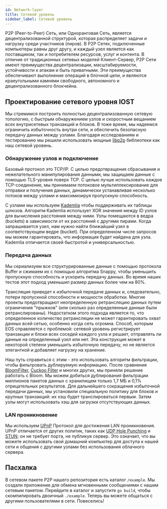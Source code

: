 ```yaml
---
id: Network-layer
title: Сетевой уровень
sidebar_label: Сетевой уровень
---
```


P2P (Peer-to-Peer) Сеть, или Одноранговая Сеть, является децентрализованной структурой, которая распределяет задачи и нагрузку среди участников (пиров). В P2P Сетях, подключенные компьютеры равны друг другу, и каждый узел является как поставщиком, так и потребителем ресурсов, услуг и контента. В отличие от традиционных сетевых моделей Клиент-Сервер, P2P Сети имеют преимущества децентрализации, масштабируемости, устойчивости к атакам и быть приватными. Эти преимущества обеспечивают выполнение операций в блочной цепи, и являются краеугольными камнями свободного, автономного и децентрализованного блокчейна.

## Проектирование сетевого уровня IOST

Мы стремимся построить полностью децентрализованную сетевую топологию, с быстрым обнаружением узлов и скоростным вещанием всех внутрисетевых транзакций и блоков. В тоже время, мы надеемся ограничить избыточность внутри сети, и обеспечить безопасную передачу данных между узлами. Благодаря исследованиям и тестированию мы решили использовать мощные [libp2p](https://github.com/libp2p/go-libp2p) библиотеки как наш сетевой уровень.

### Обнаружение узлов и подключение

Базовый протокол это TCP/IP. С целью предотвращения сбрасывания и нежелательного манипулирования данными, мы защищаем данные с помощью TLS-уровня поверх TCP. С целью лучше использовать каждое TCP-соединение, мы принимаем потоковое мультиплексирование для отправки и получения данных, динамически устанавливая несколько потоков между узлами и максимизируя пропускную способность.

С узлами мы используем [Kademlia](https://en.wikipedia.org/wiki/Kademlia) чтобы поддерживать их таблицы шлюзов. Алгоритм Kademlia использует XOR значения между ID узлов для вычисления расстояния между ними. Узлы помещаются в ведра (buckets) в зависимости от их расстояний с другими пирами. Когда запрашивается узел, нам нужно найти ближайший узел в соответствующем ведре (bucket). При определенном числе запросов мы можем гарантировать, что информация будет найдена для узла. Kademlia отличается своей быстротой и универсальностью.

### Передача данных

Мы сериализуем все структурированные данные с помощью протокола Buffer и сжимаем их с помощью алгоритма Snappy, чтобы уменьшить пропускную способность и ускорить передачу данных. Во время наших тестов этот подход уменьшил размер данных более чем на 80%.

Трансляция приведет к избыточной передаче данных и, следовательно, потери пропускной способности и мощности обработки. Многие проекты предотвращают неопределенную ретрансляцию данных путем ограничения "прыжков" (или сколько раз определенные данные были ретранслированы). Недостатком этого подхода является то, что определенное количество ретрансляции не может гарантировать охват данных всей сетью, особенно когда сеть огромна. Способ, которым EOS справляется с проблемой: сетевой уровень регистрирует транзакции и блоки всех соседей каждого узла и решает, отправлять ли данные на определенный узел или нет. Эта конструкция может в некоторой степени уменьшить избыточную передачу, но не является элегантной и добавляет нагрузку на хранение.

Наш путь справиться с этим - это использовать алгоритм фильтрации, чтобы фильтровать дублируемую информацию. После сравнения [BloomFilter](https://en.wikipedia.org/wiki/Bloom_filter), [Cuckoo Filter](https://brilliant.org/wiki/cuckoo-filter/) и многих других, мы приняли решение работать с Bloom. Мы можем добиться дублирования фильтрации миллионов пакетов данных с хранилищем только 1,7 МБ и 0,1% отрицательных результатов. Для дальнейшего сокращения избыточной передачи данных, мы установили специальную политику для блоков и крупных транзакций: их хэш будет транслироваться первым. Затем узлы могут использовать хэш для загрузки отсутствующих данных.

### LAN проникновение

Мы используем [UPnP](https://en.wikipedia.org/wiki/Universal_Plug_and_Play) Протокол для достижения LAN проникновения. UPnP отличается от других политик, таких как [UDP Hole Punching](https://en.wikipedia.org/wiki/UDP_hole_punching) и [STUN](https://en.wikipedia.org/wiki/STUN); он не требует порта, не публикуя сервер. Это означает, что вы можете использовать свой домашний компьютер для доступа к нашей сети и общения с другими узлами без использования облачного сервера.

## Пасхалка

В сетевом пакете P2P нашего репозитория есть каталог `/example`. Мы создали приложение для обмена мгновенными сообщениями с нашим сетевым пакетом. Перейдите в каталог и запустите `go build`, чтобы скомпилировать двоичный `./example`. Теперь вы можете общаться с другими пользователями в сети. Повеселись!
